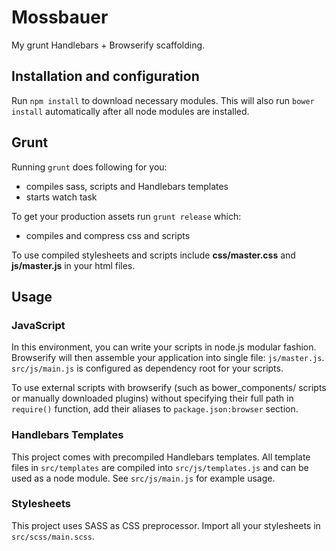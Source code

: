 # Mossbauer

My grunt Handlebars + Browserify scaffolding.

## Installation and configuration

Run `npm install` to download necessary modules. This will also run `bower install` automatically after all node modules are installed.

## Grunt

Running `grunt` does following for you:

- compiles sass, scripts and Handlebars templates
- starts watch task

To get your production assets run `grunt release` which:

- compiles and compress css and scripts

To use compiled stylesheets and scripts include **css/master.css** and **js/master.js** in your html files.

## Usage

### JavaScript

In this environment, you can write your scripts in node.js modular fashion. Browserify will then assemble your application into single file: `js/master.js`. `src/js/main.js` is configured as dependency root for your scripts.

To use external scripts with browserify (such as bower_components/ scripts or manually downloaded plugins) without specifying their full path in `require()` function, add their aliases to ``package.json:browser`` section.

### Handlebars Templates

This project comes with precompiled Handlebars templates. All template files in `src/templates` are compiled into `src/js/templates.js` and can be used as a node module. See `src/js/main.js` for example usage.

### Stylesheets

This project uses SASS as CSS preprocessor. Import all your stylesheets in `src/scss/main.scss`.

